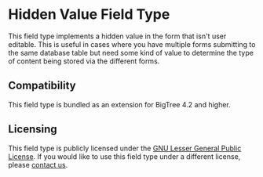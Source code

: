 Hidden Value Field Type
=======================

This field type implements a hidden value in the form that isn't user editable.
This is useful in cases where you have multiple forms submitting to the same database table but need some kind of value to determine the type of content being stored via the different forms.

Compatibility
-------------
This field type is bundled as an extension for BigTree 4.2 and higher.

Licensing
---------
This field type is publicly licensed under the [GNU Lesser General Public License](http://www.gnu.org/copyleft/lesser.html).
If you would like to use this field type under a different license, please [contact us](mailto:info@fastspot.com).